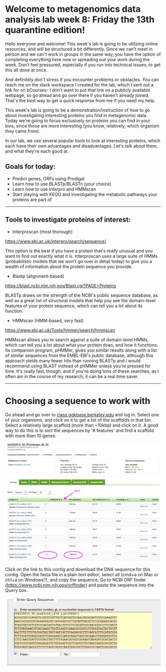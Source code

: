 # Welcome to metagenomics data analysis lab week 8: Friday the 13th quarantine edition!

Hello everyone and welcome! This week's lab is going to be utilizing online resources, and will be structured a bit differently. Since we can't meet in person and we can't work in groups in the same way, you have the option of completing everything here now or spreading out your work during the week. Don't feel pressured, especially if you run into technical issues, to get this all done at once. 

And definitely don't stress if you encounter problems or obstacles. You can reach me on the slack workspace I created for the lab, which I sent out a link for on bCourses- I don't want to put that link on a publicly available webpage, so go ahead and go over there if you haven't already joined. That's the best way to get a quick response from me if you need my help.


This week's lab is going to be a demonstration/instruction of how to go about investigating interesting proteins you find in metagenomic data. Today we're going to focus exclusively on proteins you can find in your bins, since those are more interesting (you know, relatively, which organism they came from).

In our lab, we use several popular tools to look at interesting proteins, which each have their own advantages and disadvantages. Let's talk about them, and what they're each good at.

## Goals for today:

- Predict genes, ORFs using Prodigal
- Learn how to use BLASTp/BLASTn (your choice)
- Learn how to use Interpro and HMMscan
- Start playing with KEGG and investigating the metabolic pathways your proteins are part of

---

## Tools to investigate proteins of interest:

- Interproscan (most thorough)

<a href="https://www.ebi.ac.uk/interpro/search/sequence/">https://www.ebi.ac.uk/interpro/search/sequence/</a>

This option is the best if you have a protein that's really unusual and you want to find out exactly what it is. Interproscan uses a large suite of HMMs (probabilistic models that we won't go over in detail today) to give you a wealth of information about the protein sequence you provide. 

- Blastp (alignment-based)

<a href="https://blast.ncbi.nlm.nih.gov/Blast.cgi?PAGE=Proteins">https://blast.ncbi.nlm.nih.gov/Blast.cgi?PAGE=Proteins</a>

BLASTp draws on the strength of the NCBI's public sequence database, as well as a great list of structural models that help you see the domain-level features of your protein sequence, which can tell you a lot about its function.

- HMMscan (HMM-based, very fast)

<a href="https://www.ebi.ac.uk/Tools/hmmer/search/hmmscan">https://www.ebi.ac.uk/Tools/hmmer/search/hmmscan</a>

HMMscan allows you to search against a suite of domain-level HMMs, which can tell you a lot about what your protein does, and how it functions. Its companion program, pHMMer, gives you similar results along with a list of similar sequences from the EMBL-EBI's public database, although this approach yields many fewer hits than running BLASTp and I would recommend using BLAST instead of pHMMer unless you're pressed for time. It's really fast, though, and if you're doing tons of these searches, as I often am in the course of my research, it can be a real time saver.

---

# Choosing a sequence to work with

Go ahead and go over to <a href="class.ggkbase.berkeley.edu">class.ggkbase.berkeley.edu</a> and log in. Select one of your organisms, and click on it to get a list of the scaffolds in that bin. Select a relatively large scaffold (more than ~10kbp) and click on it. A good way to do this is to sort the sequences by '# features' and find a scaffold with more than 10 genes.

![get_big_scaffold.png](get_big_scaffold.png)

Click on the link to this contig and download the DNA sequence for this contig.  Open the fasta file in a plain text editor; select all (cmd+a on Mac or ctrl+a on Windows?), and copy the sequence.  Go to NCBI ORF finder (<a href="https://www.ncbi.nlm.nih.gov/orffinder">https://www.ncbi.nlm.nih.gov/orffinder</a>) and paste the sequence into the Query box.

![paste_in_sequence.png](paste_in_sequence.png)
